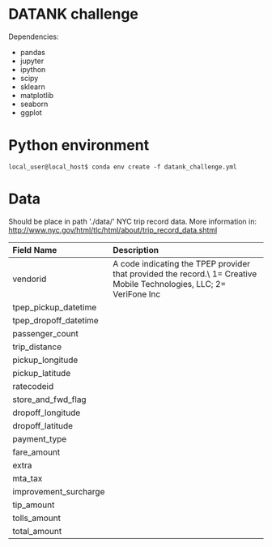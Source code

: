 # DATANK challenge

Dependencies:
- pandas
- jupyter
- ipython
- scipy
- sklearn
- matplotlib
- seaborn
- ggplot

# Python environment
```console
local_user@local_host$ conda env create -f datank_challenge.yml
```

# Data
Should be place in path './data/'
NYC trip record data. More information in:
http://www.nyc.gov/html/tlc/html/about/trip_record_data.shtml

| Field Name | Description |
| :---         | :---           |
| vendorid   | A code indicating the TPEP provider that provided the record.\ 1= Creative Mobile Technologies, LLC; 2= VeriFone Inc              |
| tpep_pickup_datetime   |       |
| tpep_dropoff_datetime   |       |
| passenger_count   |       |
| trip_distance   |       |
| pickup_longitude   |       |
| pickup_latitude   |       |
| ratecodeid   |       |
| store_and_fwd_flag   |       |
| dropoff_longitude   |       |
| dropoff_latitude   |       |
| payment_type   |       |
| fare_amount   |       |
| extra   |       |
| mta_tax   |       |
| improvement_surcharge   |       |
| tip_amount   |       |
| tolls_amount   |       |
| total_amount   |       |
